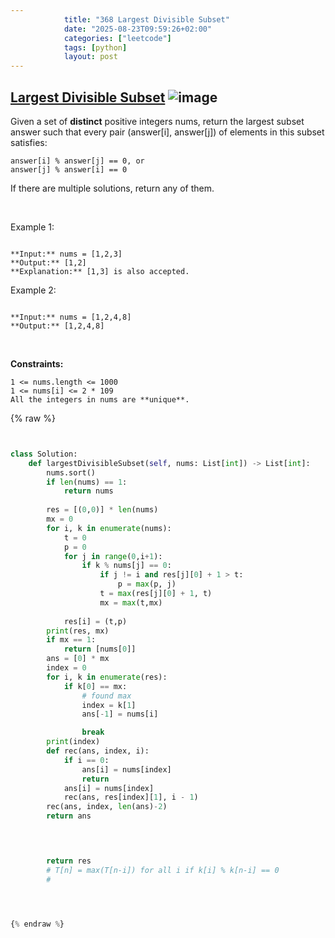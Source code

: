 ```yaml
---
            title: "368 Largest Divisible Subset"
            date: "2025-08-23T09:59:26+02:00"
            categories: ["leetcode"]
            tags: [python]
            layout: post
---
```

            
## [Largest Divisible Subset](https://leetcode.com/problems/largest-divisible-subset) ![image](https://img.shields.io/badge/Difficulty-Medium-orange)

Given a set of **distinct** positive integers nums, return the largest subset answer such that every pair (answer[i], answer[j]) of elements in this subset satisfies:

	answer[i] % answer[j] == 0, or
	answer[j] % answer[i] == 0

If there are multiple solutions, return any of them.

 

Example 1:

```

**Input:** nums = [1,2,3]
**Output:** [1,2]
**Explanation:** [1,3] is also accepted.

```

Example 2:

```

**Input:** nums = [1,2,4,8]
**Output:** [1,2,4,8]

```

 

**Constraints:**

	1 <= nums.length <= 1000
	1 <= nums[i] <= 2 * 109
	All the integers in nums are **unique**.

{% raw %}


```python


class Solution:
    def largestDivisibleSubset(self, nums: List[int]) -> List[int]:
        nums.sort()
        if len(nums) == 1:
            return nums
        
        res = [(0,0)] * len(nums)
        mx = 0
        for i, k in enumerate(nums):
            t = 0
            p = 0
            for j in range(0,i+1):
                if k % nums[j] == 0:
                    if j != i and res[j][0] + 1 > t:
                        p = max(p, j)
                    t = max(res[j][0] + 1, t) 
                    mx = max(t,mx)
                    
            res[i] = (t,p)
        print(res, mx)
        if mx == 1:
            return [nums[0]]
        ans = [0] * mx
        index = 0
        for i, k in enumerate(res):
            if k[0] == mx:
                # found max
                index = k[1]
                ans[-1] = nums[i]

                break
        print(index)
        def rec(ans, index, i):
            if i == 0:
                ans[i] = nums[index]
                return
            ans[i] = nums[index]
            rec(ans, res[index][1], i - 1)
        rec(ans, index, len(ans)-2)
        return ans

        


        return res
        # T[n] = max(T[n-i]) for all i if k[i] % k[n-i] == 0
        # 

        


{% endraw %}
```
